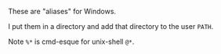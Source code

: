 These are "aliases" for Windows.

I put them in a directory and add that directory to the user `PATH`.

Note `%*` is cmd-esque for unix-shell `@*`.

